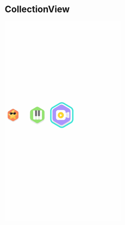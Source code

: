 # CollectionView
![image](https://github.com/hylccmh/CollectionView/blob/master/CollectionView.gif)
